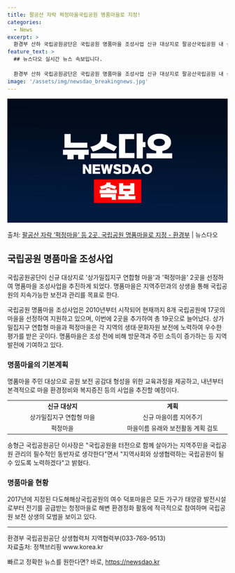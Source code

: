 ```yaml
---
title: 팔공산 자락 퍽정마을국립공원 명품마을로 지정!
categories:
  - News
excerpt: >
  환경부 산하 국립공원공단은 국립공원 명품마을 조성사업 신규 대상지로 팔공산국립공원 내 상가밀집지구 연합형 마…
feature_text: >
  ## 뉴스다오 실시간 뉴스 속보입니다.

  환경부 산하 국립공원공단은 국립공원 명품마을 조성사업 신규 대상지로 팔공산국립공원 내 상가밀집지구 연합형 마…
image: '/assets/img/newsdao_breakingnews.jpg'
---
```


![뉴스다오 속보](/assets/img/newsdao_breakingnews.jpg)

<p>출처: <a href="https://newsdao.kr/3730" rel="dofollow">팔공산 자락 ‘퍽정마을’ 등 2곳, 국립공원 명품마을로 지정 - 환경부</a> | 뉴스다오</p>

<h2 data-ke-size="size26">국립공원 명품마을 조성사업</h2>
국립공원공단이 신규 대상지로 '상가밀집지구 연합형 마을'과 '퍽정마을' 2곳을 선정하여 명품마을 조성사업을 추진하게 되었다. 명품마을은 지역주민과의 상생을 통해 국립공원의 지속가능한 보전과 관리를 목표로 한다.

<p data-ke-size="size16">국립공원 명품마을 조성사업은 2010년부터 시작되어 현재까지 8개 국립공원에 17곳의 마을을 선정하여 지원하고 있으며, 이번에 2곳을 추가하여 총 19곳으로 늘어났다. 상가밀집지구 연합형 마을과 퍽정마을은 각 지역의 생태·문화자원 보전에 노력하여 우수한 평가를 받은 곳이다. 명품마을은 조성 전에 비해 방문객과 주민 소득이 증가하는 등 지역 발전에 기여하고 있다.</p>

<h3 data-ke-size="size21">명품마을의 기본계획</h3>
명품마을 주민 대상으로 공원 보전 공감대 형성을 위한 교육과정을 제공하고, 내년부터 본격적으로 마을 환경정비와 복지증진 등의 사업을 추진할 예정이다.

<table>
    <colgroup><col style="width: 253px;"><col style="width: 253px;"></colgroup>
    <tbody>
        <tr>
            <td style="text-align: center; height: 17px;"><b>신규 대상지</b></td>
            <td style="text-align: center; height: 17px;"><b>계획</b></td>
        </tr>
        <tr>
            <td style="text-align: center; height: 17px;">상가밀집지구 연합형 마을</td>
            <td style="text-align: center; height: 17px;">신규 마을이름 지어주기</td>
        </tr>
        <tr>
            <td style="text-align: center; height: 17px;">퍽정마을</td>
            <td style="text-align: center; height: 17px;">마을이름 유래와 보전활동 계획 검토</td>
        </tr>
    </tbody>
</table>

<p data-ke-size="size16">송형근 국립공원공단 이사장은 "국립공원을 터전으로 함께 살아가는 지역주민을 국립공원 관리의 필수적인 동반자로 생각한다"면서 "지역사회와 상생협력하는 국립공원이 될 수 있도록 노력하겠다"고 밝혔다.</p>

<h3 data-ke-size="size21">명품마을 현황</h3>
2017년에 지정된 다도해해상국립공원의 여수 덕포마을은 모든 가구가 태양광 발전시설로부터 전기를 공급받는 청정마을로 해변 환경정화 활동에 적극적으로 참여하며 국립공원 보전 상생의 모범을 보이고 있다.

<hr>

<p data-ke-size="size16">환경부 국립공원공단 상생협력처 지역협력부(033-769-9513)<br>자료출처: 정책브리핑 www.korea.kr</p> 

빠르고 정확한 뉴스를 원한다면? 바로, <a href="https://newsdao.kr" rel="dofollow">https://newsdao.kr</a>


